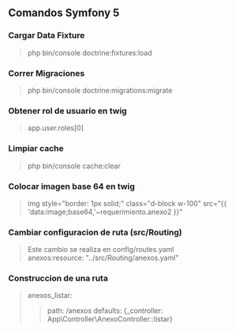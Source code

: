 ## Comandos Symfony 5
### Cargar Data Fixture
>php bin/console doctrine:fixtures:load
### Correr Migraciones
> php bin/console doctrine:migrations:migrate
### Obtener rol de usuario en twig
> app.user.roles[0]
### Limpiar cache
>php bin/console cache:clear
### Colocar imagen base 64 en twig
>img style="border: 1px solid;" class="d-block w-100" src="{{ 'data:image;base64,'~requerimiento.anexo2 }}"
### Cambiar configuracion de ruta (src/Routing)
>Este cambio se realiza en config/routes.yaml<br>
>anexos:resource: "../src/Routing/anexos.yaml"
### Construccion de una ruta
>anexos_listar:
>>path: /anexos
>>defaults: {_controller: App\Controller\AnexoController::listar}

